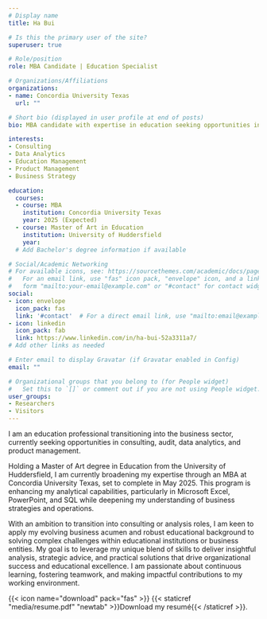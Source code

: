 ```yaml
---
# Display name
title: Ha Bui

# Is this the primary user of the site?
superuser: true

# Role/position
role: MBA Candidate | Education Specialist

# Organizations/Affiliations
organizations:
- name: Concordia University Texas
  url: ""

# Short bio (displayed in user profile at end of posts)
bio: MBA candidate with expertise in education seeking opportunities in consulting, audit, data analytics, and product management.

interests:
- Consulting
- Data Analytics
- Education Management
- Product Management
- Business Strategy

education:
  courses:
  - course: MBA
    institution: Concordia University Texas
    year: 2025 (Expected)
  - course: Master of Art in Education
    institution: University of Huddersfield
    year: 
  # Add Bachelor's degree information if available

# Social/Academic Networking
# For available icons, see: https://sourcethemes.com/academic/docs/page-builder/#icons
#   For an email link, use "fas" icon pack, "envelope" icon, and a link in the
#   form "mailto:your-email@example.com" or "#contact" for contact widget.
social:
- icon: envelope
  icon_pack: fas
  link: '#contact'  # For a direct email link, use "mailto:email@example.com".
- icon: linkedin
  icon_pack: fab
  link: https://www.linkedin.com/in/ha-bui-52a3311a7/
# Add other links as needed

# Enter email to display Gravatar (if Gravatar enabled in Config)
email: ""

# Organizational groups that you belong to (for People widget)
#   Set this to `[]` or comment out if you are not using People widget.
user_groups:
- Researchers
- Visitors
---
```


I am an education professional transitioning into the business sector, currently seeking opportunities in consulting, audit, data analytics, and product management.

Holding a Master of Art degree in Education from the University of Huddersfield, I am currently broadening my expertise through an MBA at Concordia University Texas, set to complete in May 2025. This program is enhancing my analytical capabilities, particularly in Microsoft Excel, PowerPoint, and SQL while deepening my understanding of business strategies and operations.

With an ambition to transition into consulting or analysis roles, I am keen to apply my evolving business acumen and robust educational background to solving complex challenges within educational institutions or business entities. My goal is to leverage my unique blend of skills to deliver insightful analysis, strategic advice, and practical solutions that drive organizational success and educational excellence. I am passionate about continuous learning, fostering teamwork, and making impactful contributions to my working environment.

{{< icon name="download" pack="fas" >}} {{< staticref "media/resume.pdf" "newtab" >}}Download my resumé{{< /staticref >}}.
